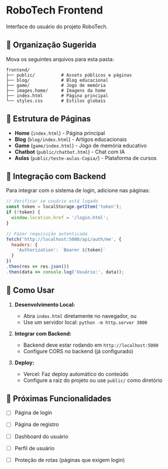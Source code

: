 # RoboTech Frontend

Interface do usuário do projeto RoboTech.

## 📁 Organização Sugerida

Mova os seguintes arquivos para esta pasta:

```
frontend/
├── public/          # Assets públicos e páginas
├── blog/            # Blog educacional
├── game/            # Jogo de memória
├── images.home/     # Imagens da home
├── index.html       # Página principal
└── styles.css       # Estilos globais
```

## 🎨 Estrutura de Páginas

- **Home** (`index.html`) - Página principal
- **Blog** (`blog/index.html`) - Artigos educacionais
- **Game** (`game/index.html`) - Jogo de memória educativo
- **Chatbot** (`public/chatbot.html`) - Chat com IA
- **Aulas** (`public/teste-aulas-Copia/`) - Plataforma de cursos

## 🔗 Integração com Backend

Para integrar com o sistema de login, adicione nas páginas:

```javascript
// Verificar se usuário está logado
const token = localStorage.getItem('token');
if (!token) {
  window.location.href = '/login.html';
}

// Fazer requisição autenticada
fetch('http://localhost:5000/api/auth/me', {
  headers: {
    'Authorization': `Bearer ${token}`
  }
})
.then(res => res.json())
.then(data => console.log('Usuário:', data));
```

## 🚀 Como Usar

1. **Desenvolvimento Local:**
   - Abra `index.html` diretamente no navegador, ou
   - Use um servidor local: `python -m http.server 3000`

2. **Integrar com Backend:**
   - Backend deve estar rodando em `http://localhost:5000`
   - Configure CORS no backend (já configurado)

3. **Deploy:**
   - Vercel: Faz deploy automático do conteúdo
   - Configure a raiz do projeto ou use `public/` como diretório

## 📝 Próximas Funcionalidades

- [ ] Página de login
- [ ] Página de registro
- [ ] Dashboard do usuário
- [ ] Perfil de usuário
- [ ] Proteção de rotas (páginas que exigem login)

